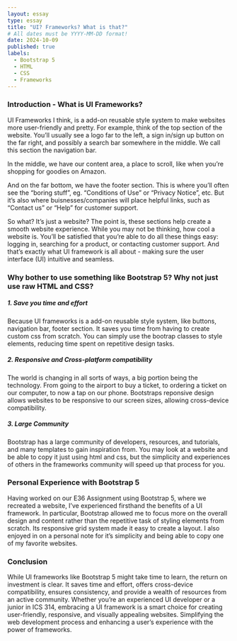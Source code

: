 ```yaml
---
layout: essay
type: essay
title: "UI? Frameworks? What is that?"
# All dates must be YYYY-MM-DD format!
date: 2024-10-09
published: true
labels:
  - Bootstrap 5
  - HTML
  - CSS
  - Frameworks
---
```



### Introduction - What is UI Frameworks?

UI Frameworks I think, is a add-on reusable style system to make websites more user-friendly and pretty. For example, think of the top section of the website. You’ll usually see  a logo far to the left, a sign in/sign up button on the far right, and possibly a search bar somewhere in the middle. We call this section the navigation bar. 

In the middle, we have our content area, a place to scroll, like when you’re shopping for goodies on Amazon. 

And on the far bottom, we have the footer section. This is where you’ll often see  the “boring stuff”, eg. “Conditions of Use” or “Privacy Notice”, etc. But it’s also where buisnesses/companies will place helpful links, such as “Contact us” or “Help” for customer support.

So what? It’s just a website?
The point is, these sections help create a smooth website experience. While you may not be thinking, how cool a website is. You’ll be satisfied that you’re able to do all these things easy: logging in, searching for a product, or contacting customer support. And that’s exactly what UI framework is all about - making sure the user interface (UI) intuitive and seamless.

### Why bother to use something like Bootstrap 5? Why not just use raw HTML and CSS?

##### 1. Save you time and effort

Because UI frameworks is a add-on reusable style system, like buttons, navigation bar, footer section. It saves you time from having to create custom css from scratch. You can simply use the bootrap classes to style elements, reducing time spent on repetitive design tasks.

##### 2. Responsive and Cross-platform compatibility

The world is changing in all sorts of ways, a big portion being the technology. From going to the airport to buy a ticket, to ordering a ticket on our computer, to now a tap on our phone. Bootstraps reponsive design allows websites to be responsive to our screen sizes, allowing cross-device compatibility.

##### 3. Large Community

Bootstrap has a large community of developers, resources, and tutorials, and many templates to gain inspiration from. You may look at a website and be able to copy it just using html and css, but the simplicity and experiences of others in the frameworks community will speed up that process for you.

### Personal Experience with Bootstrap 5
Having worked on our E36 Assignment using Bootstrap 5, where we recreated a website, I’ve experienced firsthand the benefits of a UI framework. In particular, Bootstrap allowed me to focus more on the overall design and content rather than the repetitive task of styling elements from scratch. Its responsive grid system made it easy to create a layout.
I also enjoyed in on a personal note for it’s simplicity and being able to copy one of my favorite websites.

### Conclusion

While UI frameworks like Bootstrap 5 might take time to learn, the return on investment is clear. It saves time and effort, offers cross-device compatibility, ensures consistency, and provide a wealth of resources from an active community. Whether you’re an experienced UI developer or a junior in ICS 314, embracing a UI framework is a smart choice for creating user-friendly, responsive, and visually appealing websites. Simplifying the web development process and enhancing a user’s experience with the power of frameworks.

